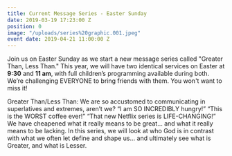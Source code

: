 ```yaml
---
title: Current Message Series - Easter Sunday
date: 2019-03-19 17:23:00 Z
position: 0
image: "/uploads/series%20graphic.001.jpeg"
event date: 2019-04-21 11:00:00 Z
---
```


Join us on Easter Sunday as we start a new message series called "Greater Than, Less Than."  This year, we will have two identical services on Easter at **9:30** and **11 am**, with full children’s programming available during both. We’re challenging EVERYONE to bring friends with them. You won't want to miss it!

Greater Than/Less Than: We are so accustomed to communicating in superlatives and extremes, aren’t we? “I am SO INCREDIBLY hungry!” “This is the WORST coffee ever!” “That new Netflix series is LIFE-CHANGING!” We have cheapened what it really means to be great… and what it really means to be lacking. In this series, we will look at who God is in contrast with what we often let define and shape us… and ultimately see what is Greater, and what is Lesser.